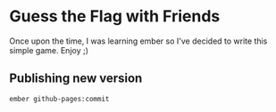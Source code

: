# Guess the Flag with Friends

Once upon the time, I was learning ember so I've decided to write this simple game. Enjoy ;) 

## Publishing new version

`ember github-pages:commit`
